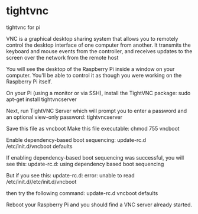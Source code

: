 # tightvnc
tightvnc for pi

VNC is a graphical desktop sharing system that allows you to remotely control the desktop interface of one computer from another. It transmits the keyboard and mouse events from the controller, and receives updates to the screen over the network from the remote host

You will see the desktop of the Raspberry Pi inside a window on your computer. You'll be able to control it as though you were working on the Raspberry Pi itself.

On your Pi (using a monitor or via SSH), install the TightVNC package:
sudo apt-get install tightvncserver

Next, run TightVNC Server which will prompt you to enter a password and an optional view-only password:
tightvncserver

Save this file as vncboot 
Make this file executable:
chmod 755 vncboot

Enable dependency-based boot sequencing:
update-rc.d /etc/init.d/vncboot defaults

If enabling dependency-based boot sequencing was successful, you will see this:
update-rc.d: using dependency based boot sequencing

But if you see this:
update-rc.d: error: unable to read /etc/init.d//etc/init.d/vncboot

then try the following command:
update-rc.d vncboot defaults

Reboot your Raspberry Pi and you should find a VNC server already started.
